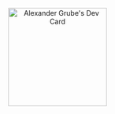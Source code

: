 <p align="center">
<img src="https://api.daily.dev/devcards/c8bac79d73dc40f7b63aee613b82dfd4.png?r=cgr" width="200" alt="Alexander Grube's Dev Card"/>
</p>
